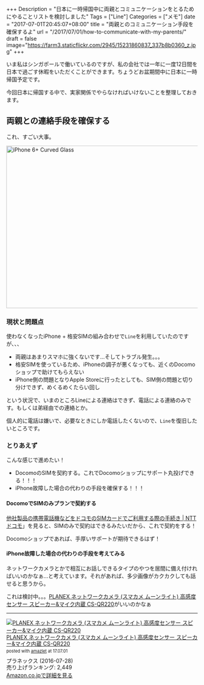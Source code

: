 +++
Description = "日本に一時帰国中に両親とコミュニケーションをとるためにやることリストを検討しました"
Tags = ["Line"]
Categories = ["メモ"]
date = "2017-07-01T20:45:07+08:00"
title = "両親とのコミュニケーション手段を確保するよ"
url = "/2017/07/01/how-to-communicate-with-my-parents/"
draft = false
image="https://farm3.staticflickr.com/2945/15231860837_337b8b0360_z.jpg"
+++

いま私はシンガポールで働いているのですが、私の会社では一年に一度12日間を日本で過ごす休暇をいただくことができます。ちょうどお盆期間中に日本に一時帰国予定です。

今回日本に帰国する中で、実家関係でやらなければいけないことを整理しておきます。

## 両親との連絡手段を確保する
これ、すごい大事。

<a data-flickr-embed="true"  href="https://www.flickr.com/photos/omarjordanf/15231860837/in/photolist-pcZgyi-pucg1D-7DhbKd-gmVPXd-pAfkxX-6JMago-hbRjaB-89Utsr-aw3PEG-6ouJZ3-4vYpZd-8aTjG2-di9QdJ-nS9iS2-a7DBya-88wKNr-qDj4EJ-dRiG5M-cwGk7b-9d6zxa-cwGAdQ-bop9aB-cwGR1C-9b6rSR-8pwWoj-bsSEbo-asqXbu-551MTr-74qvFc-pYTuDA-asqVHw-dRiG6M-ea7JJN-5BL6kU-cwGTkm-7oECCE-TYmd5G-5DKqV1-7S1jyd-6DejK4-9da1Eu-8LNtWs-cwGUM5-djWShT-6yvF3N-9d6TZP-9d6zt6-96hj4U-7FEQG9-p9wp2Z" title="iPhone 6+ Curved Glass"><img src="https://farm3.staticflickr.com/2945/15231860837_337b8b0360_z.jpg" width="640" height="427" alt="iPhone 6+ Curved Glass"></a><script async src="//embedr.flickr.com/assets/client-code.js" charset="utf-8"></script>

### 現状と問題点
使わなくなったiPhone + 格安SIMの組み合わせで`Line`を利用していたのですが、、、

* 両親はあまりスマホに強くないです…そしてトラブル発生。。。
* 格安SIMを使っているため、iPhoneの調子が悪くなっても、近くのDocomoショップで助けてもらえない
* iPhone側の問題となりApple Storeに行ったとしても、SIM側の問題と切り分けできず、めくるめくたらい回し

という状況で、いまのところLineによる連絡はできず、電話による連絡のみです。もしくは弟経由での連絡とか。

個人的に電話は嫌いで、必要なときにしか電話したくないので、`Line`を復旧したいところです。

### とりあえず
こんな感じで進めたい！

* DocomoのSIMを契約する。これでDocomoショップにサポート丸投げできる！！！
* iPhone故障した場合の代わりの手段を確保する！！！

#### DocomoでSIMのみプランで契約する
[他社製品の携帯電話機などをドコモのSIMカードでご利用する際の手続き | NTTドコモ](https://www.nttdocomo.co.jp/support/procedure/simcard/other/)」を見ると、SIMのみで契約はできるみたいだから、これで契約をする！

Docomoショップであれば、手厚いサポートが期待できるはず！

#### iPhone故障した場合の代わりの手段を考えてみる
ネットワークカメラとかで相互にお話しできるタイプのやつを居間に備え付ければいいのかなぁ…と考えています。それがあれば、多少画像がカクカクしても話せると思うから。

これは検討中。。。[PLANEX ネットワークカメラ \(スマカメ ムーンライト\) 高感度センサー スピーカー&マイク内蔵 CS\-QR220](https://www.amazon.co.jp/PLANEX-%E3%83%8D%E3%83%83%E3%83%88%E3%83%AF%E3%83%BC%E3%82%AF%E3%82%AB%E3%83%A1%E3%83%A9-%E3%83%A0%E3%83%BC%E3%83%B3%E3%83%A9%E3%82%A4%E3%83%88-%E9%AB%98%E6%84%9F%E5%BA%A6%E3%82%BB%E3%83%B3%E3%82%B5%E3%83%BC-CS-QR220/dp/B01ISTXX30)がいいのかなぁ

<hr>
<div class="amazlet-box" style="margin-bottom:0px;"><div class="amazlet-image" style="float:left;margin:0px 12px 1px 0px;"><a href="https://www.amazon.co.jp/exec/obidos/ASIN/B01ISTXX30/simsnes-22/ref=nosim/" name="amazletlink" target="_blank"><img src="https://images-fe.ssl-images-amazon.com/images/I/31wzXk2JhiL._SL160_.jpg" alt="PLANEX ネットワークカメラ (スマカメ ムーンライト) 高感度センサー スピーカー&マイク内蔵 CS-QR220" style="border: none;" /></a></div><div class="amazlet-info" style="line-height:120%; margin-bottom: 10px"><div class="amazlet-name" style="margin-bottom:10px;line-height:120%"><a href="https://www.amazon.co.jp/exec/obidos/ASIN/B01ISTXX30/simsnes-22/ref=nosim/" name="amazletlink" target="_blank">PLANEX ネットワークカメラ (スマカメ ムーンライト) 高感度センサー スピーカー&マイク内蔵 CS-QR220</a><div class="amazlet-powered-date" style="font-size:80%;margin-top:5px;line-height:120%">posted with <a href="http://www.amazlet.com/" title="amazlet" target="_blank">amazlet</a> at 17.07.01</div></div><div class="amazlet-detail">プラネックス (2016-07-28)<br />売り上げランキング: 2,449<br /></div><div class="amazlet-sub-info" style="float: left;"><div class="amazlet-link" style="margin-top: 5px"><a href="https://www.amazon.co.jp/exec/obidos/ASIN/B01ISTXX30/simsnes-22/ref=nosim/" name="amazletlink" target="_blank">Amazon.co.jpで詳細を見る</a></div></div></div><div class="amazlet-footer" style="clear: left"></div></div>
